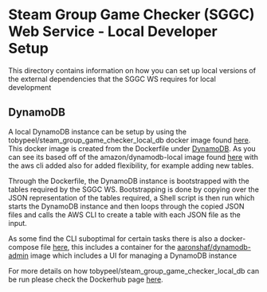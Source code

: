 # Steam Group Game Checker (SGGC) Web Service - Local Developer Setup

This directory contains information on how you can set up local versions of the external dependencies that the SGGC WS 
requires for local development

## DynamoDB

A local DynamoDB instance can be setup by using the tobypeel/steam_group_game_checker_local_db docker image found 
[here](https://hub.docker.com/r/tobypeel/steam_group_game_checker_local_db). This docker image is created from the 
Dockerfile under [DynamoDB](DynamoDb/Dockerfile). As you can see its based off of the amazon/dynamodb-local image found 
[here](https://hub.docker.com/r/amazon/dynamodb-local) with the aws cli added also for added flexibility, for example 
adding new tables.

Through the Dockerfile, the DynamoDB instance is bootstrapped with the tables required by the SGGC WS. Bootstrapping is done by
copying over the JSON representation of the tables required, a Shell script is then run which starts the DynamoDB instance
and then loops through the copied JSON files and calls the AWS CLI to create a table with each JSON file as the input.

As some find the CLI suboptimal for certain tasks there is also a docker-compose file [here](DynamoDb/docker-compose.yml),
this includes a container for the [aaronshaf/dynamodb-admin](https://hub.docker.com/r/aaronshaf/dynamodb-admin/) image
which includes a UI for managing a DynamoDB instance

For more details on how tobypeel/steam_group_game_checker_local_db can be run please check the Dockerhub page 
[here](https://hub.docker.com/r/tobypeel/steam_group_game_checker_local_db).
